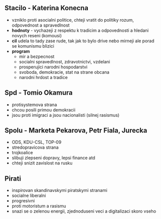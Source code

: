 
## Stacilo - Katerina Konecna
- vzniklo proti asocialni politice, chteji vratit do politiky rozum, odpovednost a spravedlnost
- **hodnoty** - vychazeji z respektu k tradicim a odpovednosti a hledani novych reseni (komousi)
- **cil** udela to tady zase rude, tak jak to bylo drive nebo mirneji ale porad se komunismu blizici
- **program**
	- mir a bezpecnost
	- socialni spravedlnost, zdravotnictvi, vzdelani
	- prosperujici narodni hospodarstvi
	- svoboda, demokracie, stat na strane obcana
	- narodni hrdost a tradice
## Spd - Tomio Okamura
- protisystemova strana
- chcou posili primou demokracii
- jsou proti imigraci a jsou nacionalisti (silnej rasismus)

## Spolu - Marketa Pekarova, Petr Fiala, Jurecka
- ODS, KDU-CSL, TOP-09
- stredopravicova strana
- trojkoalice
- slibuji zlepseni dopravy, lepsi finance atd
- chteji snizit zavislost na rusku
## Pirati
- inspirovan skandinavskymi piratskymi stranami
- socialne liberalni
- progresivni
- proti motoristum a rasismu
- snazi se o zelenou energii, zjednoduseni veci a digitalizaci skoro vseho